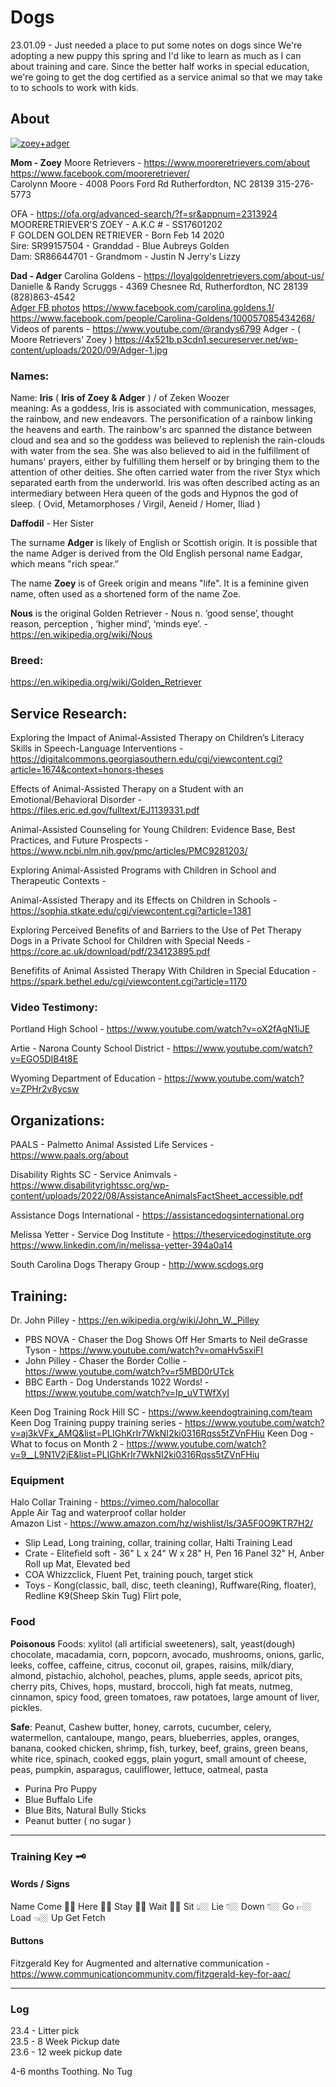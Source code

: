 # Dogs

23.01.09 - Just needed a place to put some notes on dogs since We're adopting a new puppy this spring and I'd like to learn as much as I can about training and care. Since the better half works in special education, we're going to get the dog certified as a service animal so that we may take to to schools to work with kids.  

## About

[![zoey+adger](/img/zoey+adger.jpg)](/img/zoey+adger.jpg)  

**Mom - Zoey**
Moore Retrievers - https://www.mooreretrievers.com/about
https://www.facebook.com/mooreretriever/  
Carolynn Moore - 
4008 Poors Ford Rd Rutherfordton, NC 28139
315-276-5773  

OFA - https://ofa.org/advanced-search/?f=sr&appnum=2313924  
MOORERETRIEVER'S ZOEY - 
A.K.C # - SS17601202  
F GOLDEN GOLDEN RETRIEVER - Born Feb 14 2020  
Sire: SR99157504 - Granddad - Blue Aubreys Golden  
Dam: SR86644701 - Grandmom - Justin N Jerry's Lizzy

**Dad - Adger**
Carolina Goldens - https://loyalgoldenretrievers.com/about-us/  
Danielle & Randy Scruggs - 
4369 Chesnee Rd, Rutherfordton, NC 28139
(828)863-4542  
[Adger FB photos](https://www.facebook.com/permalink.php?story_fbid=pfbid0iyVemBhVxjkJTABe7vF4vZ5Sn8fBocRY1GGo88Zi4KNoQCKqSUe4G4GNJrK3f5aCl&id=100057085434268&__cft__[0]=AZXTmF9OVu2FI6SmtwryKOOM8qcdeo2AOsoYdH-rt-2yGBtVjo2Vji8CNzJzaXYMj_gUFhFHsF8QrUzq46ImT31HlrNB7sL7v-j9HBghHZHEi1LMKABW5XgcRVwzH8CHXL4jSPN1UgvtKdHJsbzPzadYtnHnD7USAuV0-z95DckS_nw_OeSR-8jdAJ8vjPvpAofzMoDc1xxi8ySVGwAHBuGf&__tn__=%2CO%2CP-R)
https://www.facebook.com/carolina.goldens.1/  
https://www.facebook.com/people/Carolina-Goldens/100057085434268/  
Videos of parents - https://www.youtube.com/@randys6799
Adger - ( Moore Retrievers’ Zoey ) https://4x521b.p3cdn1.secureserver.net/wp-content/uploads/2020/09/Adger-1.jpg

### Names: 

Name: **Iris** ( **Iris of Zoey & Adger** ) / of Zeken Woozer  
meaning: As a goddess, Iris is associated with communication, messages, the rainbow, and new endeavors. The personification of a rainbow linking the heavens and earth. The rainbow's arc spanned the distance between cloud and sea and so the goddess was believed to replenish the rain-clouds with water from the sea. She was also believed to aid in the fulfillment of humans' prayers, either by fulfilling them herself or by bringing them to the attention of other deities. She often carried water from the river Styx which separated earth from the underworld. Iris was often described acting as an intermediary between Hera queen of the gods and Hypnos the god of sleep.
( Ovid, Metamorphoses / Virgil, Aeneid / Homer, Iliad ) 

**Daffodil** - Her Sister

The surname **Adger** is likely of English or Scottish origin. It is possible that the name Adger is derived from the Old English personal name Eadgar, which means "rich spear.”

The name **Zoey** is of Greek origin and means "life". It is a feminine given name, often used as a shortened form of the name Zoe.

**Nous** is the original Golden Retriever - Nous n. ‘good sense’, thought reason, perception , ‘higher mind’, ‘minds eye’. - https://en.wikipedia.org/wiki/Nous  


### Breed:

https://en.wikipedia.org/wiki/Golden_Retriever  



## Service Research:

Exploring the Impact of Animal-Assisted Therapy on Children’s Literacy Skills in Speech-Language Interventions - https://digitalcommons.georgiasouthern.edu/cgi/viewcontent.cgi?article=1674&context=honors-theses

Effects of Animal-Assisted Therapy on a Student with an Emotional/Behavioral Disorder - https://files.eric.ed.gov/fulltext/EJ1139331.pdf

Animal-Assisted Counseling for Young Children: Evidence Base, Best Practices, and Future Prospects - https://www.ncbi.nlm.nih.gov/pmc/articles/PMC9281203/

Exploring Animal-Assisted Programs with Children in School and Therapeutic Contexts -

Animal-Assisted Therapy and its Effects on Children in Schools - https://sophia.stkate.edu/cgi/viewcontent.cgi?article=1381


Exploring Perceived Benefits of and Barriers to the Use of Pet Therapy Dogs in a Private School for Children with Special Needs - https://core.ac.uk/download/pdf/234123895.pdf 

Benefifits of Animal Assisted Therapy With Children in Special Education - https://spark.bethel.edu/cgi/viewcontent.cgi?article=1170



### Video Testimony:

Portland High School - https://www.youtube.com/watch?v=oX2fAgN1iJE

Artie - Narona County School District - https://www.youtube.com/watch?v=EGO5DIB4t8E

Wyoming Department of Education - https://www.youtube.com/watch?v=ZPHr2v8ycsw


## Organizations:

PAALS - Palmetto Animal Assisted Life Services - https://www.paals.org/about  

Disability Rights SC - Service Animvals - https://www.disabilityrightssc.org/wp-content/uploads/2022/08/AssistanceAnimalsFactSheet_accessible.pdf  

Assistance Dogs International - https://assistancedogsinternational.org  

Melissa Yetter - Service Dog Institute - https://theservicedoginstitute.org  
https://www.linkedin.com/in/melissa-yetter-394a0a14  

South Carolina Dogs Therapy Group - http://www.scdogs.org





## Training:

Dr. John Pilley - https://en.wikipedia.org/wiki/John_W._Pilley 
 - PBS NOVA - Chaser the Dog Shows Off Her Smarts to Neil deGrasse Tyson - https://www.youtube.com/watch?v=omaHv5sxiFI
 - John Pilley - Chaser the Border Collie - https://www.youtube.com/watch?v=r5MBD0rUTck
 - BBC Earth - Dog Understands 1022 Words! - https://www.youtube.com/watch?v=Ip_uVTWfXyI


Keen Dog Training Rock Hill SC - https://www.keendogtraining.com/team  
Keen Dog Training puppy training series - https://www.youtube.com/watch?v=aj3kVFx_AMQ&list=PLIGhKrIr7WkNI2ki0316Rqss5tZVnFHiu
Keen Dog - What to focus on Month 2 - https://www.youtube.com/watch?v=9__L9N1V2jE&list=PLIGhKrIr7WkNI2ki0316Rqss5tZVnFHiu  


### Equipment

Halo Collar Training - https://vimeo.com/halocollar  
Apple Air Tag and waterproof collar holder  
Amazon List - https://www.amazon.com/hz/wishlist/ls/3A5F0O9KTR7H2/  

- Slip Lead, Long training, collar, training collar, Halti Training Lead
- Crate - Elitefield soft - 36" L x 24" W x 28" H, Pen 16 Panel 32" H, Anber Roll up Mat, Elevated bed
- COA Whizzclick, Fluent Pet, training pouch, target stick
- Toys - Kong(classic, ball, disc, teeth cleaning), Ruffware(Ring, floater), Redline K9(Sheep Skin Tug) Flirt pole,


### Food 

**Poisonous** Foods: xylitol (all artificial sweeteners), salt, yeast(dough) chocolate, macadamia, corn, popcorn, avocado, mushrooms, onions, garlic, leeks, coffee, caffeine, citrus, coconut oil, grapes, raisins, milk/diary, almond, pistachio, alchohol, peaches, plums, apple seeds, apricot pits, cherry pits, Chives, hops, mustard, broccoli, high fat meats, nutmeg, cinnamon, spicy food, green tomatoes, raw potatoes, large amount of liver, pickles. 

**Safe**: Peanut, Cashew butter, honey, carrots, cucumber, celery, watermellon, cantaloupe, mango, pears, blueberries, apples, oranges, banana, cooked chicken, shrimp, fish, turkey, beef, grains, green beans, white rice, spinach, cooked eggs, plain yogurt, small amount of cheese, peas, pumpkin, asparagus, cauliflower, lettuce, oatmeal, pasta

- Purina Pro Puppy 
- Blue Buffalo Life
- Blue Bits, Natural Bully Sticks
- Peanut butter ( no sugar )

---

### Training Key 🗝️ 

#### Words / Signs

Name
Come 🫴🏼
Here 🫴🏼
Stay 🤚🏼
Wait 🤚🏼
Sit 👆🏼
Lie 👇🏼
Down 👇🏼
Go 👉🏼
Load 👈🏼
Up 
Get 
Fetch

#### Buttons

Fitzgerald Key for Augmented and alternative communication - https://www.communicationcommunity.com/fitzgerald-key-for-aac/  

---  

### Log 

23.4 - Litter pick  
23.5 - 8 Week Pickup date  
23.6 - 12 week pickup date  

4-6 months Toothing. No Tug